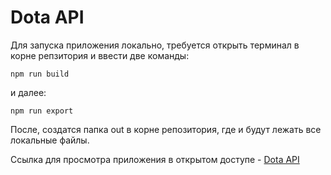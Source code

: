 # Dota API

Для запуска приложения локально, требуется открыть терминал в корне репзитория и ввести две команды:
```delphi
npm run build
```
и далее:
```delphi
npm run export
```
После, создатся папка out в корне репозитория, где и будут лежать все локальные файлы.

Ссылка для просмотра приложения в открытом доступе - [Dota API](https://knlnt.github.io/dotaAPI/out/ "Dota API")